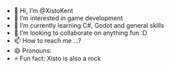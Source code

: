 - 👋 Hi, I’m @XistoKent
- 👀 I’m interested in game development
- 🌱 I’m currently learning C#, Godot and general skills
- 💞️ I’m looking to collaborate on anything fun :D
- 📫 How to reach me ...?
- 😄 Pronouns: 
- ⚡ Fun fact: Xisto is also a rock
